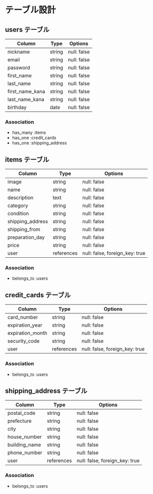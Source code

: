 # テーブル設計

## users テーブル

| Column          | Type   | Options     |
| --------------- | ------ | ----------- |
| nickname        | string | null: false |
| email           | string | null: false |
| password        | string | null: false |
| first_name      | string | null: false |
| last_name       | string | null: false |
| first_name_kana | string | null: false |
| last_name_kana  | string | null: false |
| birthday        | date   | null: false |


### Association

- has_many :items
- has_one :credit_cards
- has_one :shipping_address

## items テーブル

| Column            | Type       | Options                        |
| ----------------- | ---------- | ------------------------------ |
| image             | string     | null: false                    |
| name              | string     | null: false                    |
| description       | text       | null: false                    |
| category          | string     | null: false                    |
| condition         | string     | null: false                    |
| shipping_address  | string     | null: false                    |
| shipping_from     | string     | null: false                    |
| preparation_day   | string     | null: false                    |
| price             | string     | null: false                    |
| user              | references | null: false, foreign_key: true |

### Association

- belongs_to :users

## credit_cards テーブル

| Column           | Type       | Options                        |
| ---------------- | ---------- | ------------------------------ |
| card_number      | string     | null: false                    |
| expiration_year  | string     | null: false                    |
| expiration_month | string     | null: false                    |
| security_code    | string     | null: false                    |
| user             | references | null: false, foreign_key: true |

### Association

- belongs_to :users

## shipping_address テーブル

| Column        | Type       | Options                        |
| ------------- | ---------- | ------------------------------ |
| postal_code   | string     | null: false                    |
| prefecture    | string     | null: false                    |
| city          | string     | null: false                    |
| house_number  | string     | null: false                    |
| building_name | string     | null: false                    |
| phone_number  | string     | null: false                    |
| user          | references | null: false, foreign_key: true |

### Association

- belongs_to :users